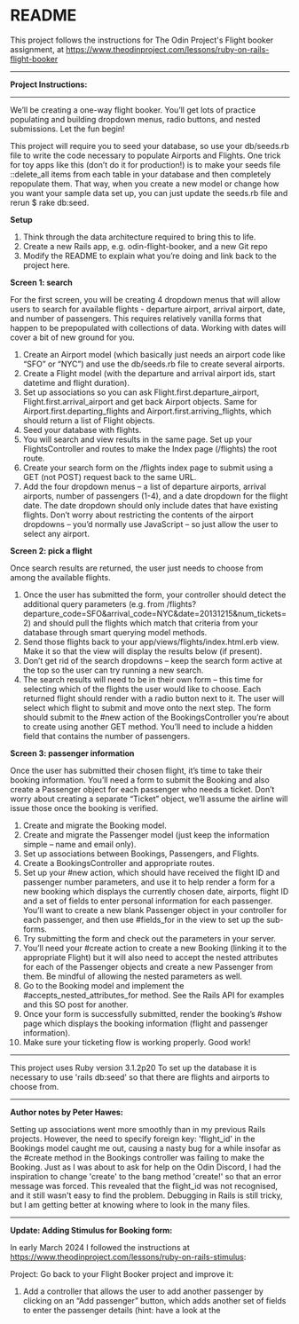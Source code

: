 # README

This project follows the instructions for The Odin Project's Flight booker assignment, at https://www.theodinproject.com/lessons/ruby-on-rails-flight-booker 

------------------ 

**Project Instructions:**

------------------  

We’ll be creating a one-way flight booker. You’ll get lots of practice populating and building dropdown menus, radio buttons, and nested submissions. Let the fun begin!

This project will require you to seed your database, so use your db/seeds.rb file to write the code necessary to populate Airports and Flights. One trick for toy apps like this (don’t do it for production!) is to make your seeds file ::delete_all items from each table in your database and then completely repopulate them. That way, when you create a new model or change how you want your sample data set up, you can just update the seeds.rb file and rerun $ rake db:seed.

**Setup**
1) Think through the data architecture required to bring this to life.  
2) Create a new Rails app, e.g. odin-flight-booker, and a new Git repo  
3) Modify the README to explain what you’re doing and link back to the project here.  


**Screen 1: search**  

For the first screen, you will be creating 4 dropdown menus that will allow users to search for available flights - departure airport, arrival airport, date, and number of passengers. This requires relatively vanilla forms that happen to be prepopulated with collections of data. Working with dates will cover a bit of new ground for you.

1) Create an Airport model (which basically just needs an airport code like “SFO” or “NYC”) and use the db/seeds.rb file to create several airports.
2) Create a Flight model (with the departure and arrival airport ids, start datetime and flight duration).
3) Set up associations so you can ask Flight.first.departure_airport, Flight.first.arrival_airport and get back Airport objects. Same for Airport.first.departing_flights and Airport.first.arriving_flights, which should return a list of Flight objects.
4) Seed your database with flights.
5) You will search and view results in the same page. Set up your FlightsController and routes to make the Index page (/flights) the root route.
6) Create your search form on the /flights index page to submit using a GET (not POST) request back to the same URL.
7) Add the four dropdown menus – a list of departure airports, arrival airports, number of passengers (1-4), and a date dropdown for the flight date. The date dropdown should only include dates that have existing flights. Don’t worry about restricting the contents of the airport dropdowns – you’d normally use JavaScript – so just allow the user to select any airport. 

**Screen 2: pick a flight**  

Once search results are returned, the user just needs to choose from among the available flights.

1) Once the user has submitted the form, your controller should detect the additional query parameters (e.g. from /flights?departure_code=SFO&arrival_code=NYC&date=20131215&num_tickets=2) and should pull the flights which match that criteria from your database through smart querying model methods.
2) Send those flights back to your app/views/flights/index.html.erb view. Make it so that the view will display the results below (if present).
3) Don’t get rid of the search dropdowns – keep the search form active at the top so the user can try running a new search.
4) The search results will need to be in their own form – this time for selecting which of the flights the user would like to choose. Each returned flight should render with a radio button next to it. The user will select which flight to submit and move onto the next step. The form should submit to the #new action of the BookingsController you’re about to create using another GET method. You’ll need to include a hidden field that contains the number of passengers.

**Screen 3: passenger information**  

Once the user has submitted their chosen flight, it’s time to take their booking information. You’ll need a form to submit the Booking and also create a Passenger object for each passenger who needs a ticket. Don’t worry about creating a separate “Ticket” object, we’ll assume the airline will issue those once the booking is verified.

1) Create and migrate the Booking model.
2) Create and migrate the Passenger model (just keep the information simple – name and email only).
3) Set up associations between Bookings, Passengers, and Flights.
4) Create a BookingsController and appropriate routes.
5) Set up your #new action, which should have received the flight ID and passenger number parameters, and use it to help render a form for a new booking which displays the currently chosen date, airports, flight ID and a set of fields to enter personal information for each passenger. You’ll want to create a new blank Passenger object in your controller for each passenger, and then use #fields_for in the view to set up the sub-forms.
6) Try submitting the form and check out the parameters in your server.
7) You’ll need your #create action to create a new Booking (linking it to the appropriate Flight) but it will also need to accept the nested attributes for each of the Passenger objects and create a new Passenger from them. Be mindful of allowing the nested parameters as well.
8) Go to the Booking model and implement the #accepts_nested_attributes_for method. See the Rails API for examples and this SO post for another.
9) Once your form is successfully submitted, render the booking’s #show page which displays the booking information (flight and passenger information).
10) Make sure your ticketing flow is working properly. Good work!

-------------------------  

This project uses Ruby version 3.1.2p20 
To set up the database it is necessary to use 'rails db:seed' so that there are flights and airports to choose from.

--------------------------

**Author notes by Peter Hawes:**  

Setting up associations went more smoothly than in my previous Rails projects. However, the need to specify foreign key: 'flight_id' in the Bookings model caught me out, causing a nasty bug for a while insofar as the #create method in the Bookings controller was failing to make the Booking. Just as I was about to ask for help on the Odin Discord, I had the inspiration to change 'create' to the bang method 'create!' so that an error message was forced. This revealed that the flight_id was not recognised, and it still wasn't easy to find the problem. Debugging in Rails is still tricky, but I am getting better at knowing where to look in the many files.

--------------------------

**Update: Adding Stimulus for Booking form:**

In early March 2024 I followed the instructions at https://www.theodinproject.com/lessons/ruby-on-rails-stimulus:

Project: Go back to your Flight Booker project and improve it:  

1)  Add a controller that allows the user to add another passenger by clicking on an “Add passenger” button, which adds another set of fields to enter the passenger details (hint: have a look at the <template> tag)  

2)  Allow to remove existing passengers by clicking a “Remove” button, which removes the one set of passenger fields (make sure submissions to the server still works as expected)  

3)  Prevent removing the last set of passenger details.

-----------------------------

I found myself a bit rusty with Javascript but enjoyed this challenge. One subtlety that troubled me was that each Remove button for an individual set of passenger forms has its own controller, each with their own controller variables, but there is only ONE Add passenger button, so its controller variables will remain consistent. What surprised me is that if the attributes for name and email fields become non-sequential because a form field is removed in between (e.g. we remove passenger 2 of 3), the form still happily submits and the Booking object is created without a problem.